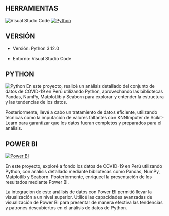 ## HERRAMIENTAS 
![Visual Studio Code](https://img.shields.io/badge/Visual_Studio_Code-0078D4?style=for-the-badge&logo=visual%20studio%20code&logoColor=white)
[![Python](https://img.shields.io/badge/Python-FFD43B?style=for-the-badge&logo=python&logoColor=blue)](https://www.python.org/)

## VERSIÓN 
* Versiòn: Python 3.12.0  

* Entorno: Visual Studio Code

## PYTHON

![Python](https://img.shields.io/badge/Python-3776AB?style=for-the-badge&logo=python&logoColor=white)
En este proyecto, realicé un análisis detallado del conjunto de datos de COVID-19 en Perú utilizando Python, aprovechando las 
bibliotecas Pandas, NumPy, Matplotlib y Seaborn para explorar y entender la estructura y las tendencias de los datos.

Posteriormente, llevé a cabo un tratamiento de datos eficiente, utilizando técnicas como la imputación de valores faltantes 
con KNNImputer de Scikit-Learn para garantizar que los datos fueran completos y preparados para el análisis.

## POWER BI

[![Power BI](https://img.shields.io/badge/PowerBI-F2C811?style=for-the-badge&logo=Power%20BI&logoColor=white)](https://powerbi.microsoft.com/)

En este proyecto, exploré a fondo los datos de COVID-19 en Perú utilizando Python, con análisis detallado mediante bibliotecas como Pandas, NumPy, Matplotlib y Seaborn. Posteriormente, enriquecí la presentación de los resultados mediante Power BI.

La integración de este análisis de datos con Power BI permitió llevar la visualización a un nivel superior. Utilicé las 
capacidades avanzadas de visualización de Power BI para presentar de manera efectiva las tendencias y patrones descubiertos 
en el análisis de datos de Python.





